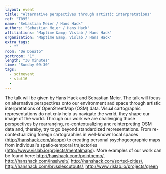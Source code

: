 ```yaml
---
layout: event
title: "Alternative perspectives through artistic interpretations"
ref: "T095"
name: "Sebastian Meier / Hans Hack"
authors: "Sebastian Meier / Hans Hack"
affiliations: "Maptime &amp; Vislab / Hans Hack"
organization: "Maptime &amp; Vislab / Hans Hack"
extra_tags:
  - ""
room: "De Donato"
sortroom: "1"
length: "30 minutes"
time: "Sunday 09:30"
tags:
  - sotmevent
  - slot16
  - 
---
```

The talk will be given by Hans Hack and Sebastian Meier. The talk will focus on alternative perspectives onto our environment and space through artistic interpretations of OpenStreetMap (OSM) data. Visual cartographic representations do not only help us navigate the world, they shape our image of the world. Through our work we are challenging those perspectives by rearranging, re-contextualizing and reinterpreting OSM data and, thereby, try to go beyond standardized representations. From re-contextualizing foreign cartographies in well-known local spaces (http://hanshack.com/aleppo) to creating personal psychogeographic maps from individual&#39;s spatio-temporal trajectories (http://www.vislab.io/projects/mentalmaps). More examples of our work can be found here: http://hanshack.com/pointnemo/,
http://hanshack.com/inselwelt/, http://hanshack.com/sorted-cities/, http://hanshack.com/brusslescutouts/, http://www.vislab.io/projects/green